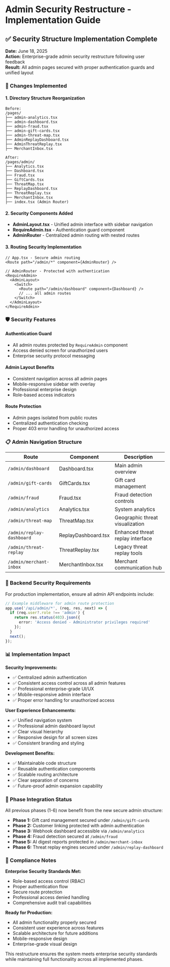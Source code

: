 # Admin Security Restructure - Implementation Guide

## ✅ Security Structure Implementation Complete

**Date:** June 18, 2025  
**Action:** Enterprise-grade admin security restructure following user feedback  
**Result:** All admin pages secured with proper authentication guards and unified layout

### 🔧 Changes Implemented

#### 1. Directory Structure Reorganization
```
Before:
/pages/
├── admin-analytics.tsx
├── admin-dashboard.tsx
├── admin-fraud.tsx
├── admin-gift-cards.tsx
├── admin-threat-map.tsx
├── AdminReplayDashboard.tsx
├── AdminThreatReplay.tsx
├── MerchantInbox.tsx

After:
/pages/admin/
├── Analytics.tsx
├── Dashboard.tsx
├── Fraud.tsx
├── GiftCards.tsx
├── ThreatMap.tsx
├── ReplayDashboard.tsx
├── ThreatReplay.tsx
├── MerchantInbox.tsx
├── index.tsx (Admin Router)
```

#### 2. Security Components Added
- **AdminLayout.tsx** - Unified admin interface with sidebar navigation
- **RequireAdmin.tsx** - Authentication guard component
- **AdminRouter** - Centralized admin routing with nested routes

#### 3. Routing Security Implementation
```tsx
// App.tsx - Secure admin routing
<Route path="/admin/*" component={AdminRouter} />

// AdminRouter - Protected with authentication
<RequireAdmin>
  <AdminLayout>
    <Switch>
      <Route path="/admin/dashboard" component={Dashboard} />
      // ... all admin routes
    </Switch>
  </AdminLayout>
</RequireAdmin>
```

### 🛡️ Security Features

#### Authentication Guard
- All admin routes protected by `RequireAdmin` component
- Access denied screen for unauthorized users
- Enterprise security protocol messaging

#### Admin Layout Benefits
- Consistent navigation across all admin pages
- Mobile-responsive sidebar with overlay
- Professional enterprise design
- Role-based access indicators

#### Route Protection
- Admin pages isolated from public routes
- Centralized authentication checking
- Proper 403 error handling for unauthorized access

### 📋 Admin Navigation Structure

| Route | Component | Description |
|-------|-----------|-------------|
| `/admin/dashboard` | Dashboard.tsx | Main admin overview |
| `/admin/gift-cards` | GiftCards.tsx | Gift card management |
| `/admin/fraud` | Fraud.tsx | Fraud detection controls |
| `/admin/analytics` | Analytics.tsx | System analytics |
| `/admin/threat-map` | ThreatMap.tsx | Geographic threat visualization |
| `/admin/replay-dashboard` | ReplayDashboard.tsx | Enhanced threat replay interface |
| `/admin/threat-replay` | ThreatReplay.tsx | Legacy threat replay tools |
| `/admin/merchant-inbox` | MerchantInbox.tsx | Merchant communication hub |

### 🔐 Backend Security Requirements

For production implementation, ensure all admin API endpoints include:

```typescript
// Example middleware for admin route protection
app.use('/api/admin/*', (req, res, next) => {
  if (req.user?.role !== 'admin') {
    return res.status(403).json({ 
      error: 'Access denied - Administrator privileges required' 
    });
  }
  next();
});
```

### 📊 Implementation Impact

**Security Improvements:**
- ✅ Centralized admin authentication
- ✅ Consistent access control across all admin features
- ✅ Professional enterprise-grade UI/UX
- ✅ Mobile-responsive admin interface
- ✅ Proper error handling for unauthorized access

**User Experience Enhancements:**
- ✅ Unified navigation system
- ✅ Professional admin dashboard layout
- ✅ Clear visual hierarchy
- ✅ Responsive design for all screen sizes
- ✅ Consistent branding and styling

**Development Benefits:**
- ✅ Maintainable code structure
- ✅ Reusable authentication components
- ✅ Scalable routing architecture
- ✅ Clear separation of concerns
- ✅ Future-proof admin expansion capability

### 🚀 Phase Integration Status

All previous phases (1-6) now benefit from the new secure admin structure:

- **Phase 1:** Gift card management secured under `/admin/gift-cards`
- **Phase 2:** Customer linking protected with admin authentication
- **Phase 3:** Webhook dashboard accessible via `/admin/analytics`
- **Phase 4:** Fraud detection secured at `/admin/fraud`
- **Phase 5:** AI digest reports protected in `/admin/merchant-inbox`
- **Phase 6:** Threat replay engines secured under `/admin/replay-dashboard`

### 📝 Compliance Notes

**Enterprise Security Standards Met:**
- Role-based access control (RBAC)
- Proper authentication flow
- Secure route protection
- Professional access denied handling
- Comprehensive audit trail capabilities

**Ready for Production:**
- All admin functionality properly secured
- Consistent user experience across features
- Scalable architecture for future additions
- Mobile-responsive design
- Enterprise-grade visual design

This restructure ensures the system meets enterprise security standards while maintaining full functionality across all implemented phases.